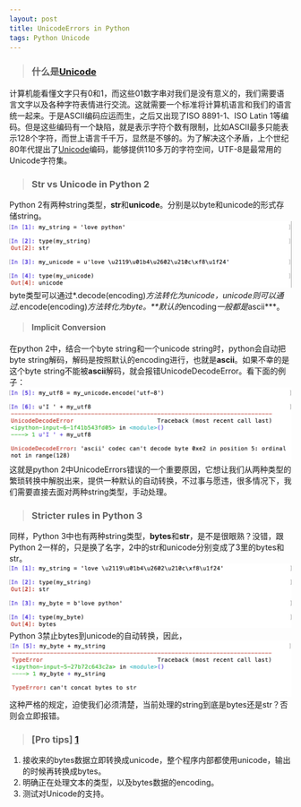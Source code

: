 ```yaml
---
layout: post
title: UnicodeErrors in Python 
tags: Python Unicode
---
```

>### 什么是[Unicode](https://en.wikipedia.org/wiki/Unicode)
计算机能看懂文字只有0和1，而这些01数字串对我们是没有意义的，我们需要语言文字以及各种字符表情进行交流。这就需要一个标准将计算机语言和我们的语言统一起来。于是ASCII编码应运而生，之后又出现了ISO 8891-1、ISO Latin 1等编码。但是这些编码有一个缺陷，就是表示字符个数有限制，比如ASCII最多只能表示128个字符，而世上语言千千万，显然是不够的。为了解决这个矛盾，上个世纪80年代提出了[Unicode](https://en.wikipedia.org/wiki/Unicode)编码，能够提供110多万的字符空间，UTF-8是最常用的Unicode字符集。  

>### Str vs Unicode in Python 2
Python 2有两种string类型，**str**和**unicode**。分别是以byte和unicode的形式存储string。
![Two Types of Strings](/media/images/20151229/strunicode.png)
byte类型可以通过*.decode(encoding)*方法转化为unicode，unicode则可以通过*.encode(encoding)*方法转化为byte。**默认的*encoding*一般都是*ascii***。

>#### Implicit Conversion
在python 2中，结合一个byte string和一个unicode string时，python会自动把byte string解码，解码是按照默认的encoding进行，也就是**ascii**。如果不幸的是这个byte string不能被**ascii**解码，就会报错UnicodeDecodeError。看下面的例子：
![UnicodeDecodeError Example](/media/images/20151229/unicodedecodeerror.png)
这就是python 2中UnicodeErrors错误的一个重要原因，它想让我们从两种类型的繁琐转换中解脱出来，提供一种默认的自动转换，不过事与愿违，很多情况下，我们需要直接去面对两种string类型，手动处理。    

>### Stricter rules in Python 3
同样，Python 3中也有两种string类型，**bytes**和**str**，是不是很眼熟？没错，跟Python 2一样的，只是换了名字，2中的str和unicode分别变成了3里的bytes和str。
![two types of String in python3](/media/images/20151229/bytestr.png)
Python 3禁止bytes到unicode的自动转换，因此，
![no explicit conversion in python 3](/media/images/20151229/noconversion.png)
这种严格的规定，迫使我们必须清楚，当前处理的string到底是bytes还是str？否则会立即报错。  
 

>### [Pro tips] [1]
1. 接收来的bytes数据立即转换成unicode，整个程序内部都使用unicode，输出的时候再转换成bytes。
2. 明确正在处理文本的类型，以及bytes数据的encoding。
3. 测试对Unicode的支持。 


[1]: http://nedbatchelder.com/text/unipain.html "reference"
